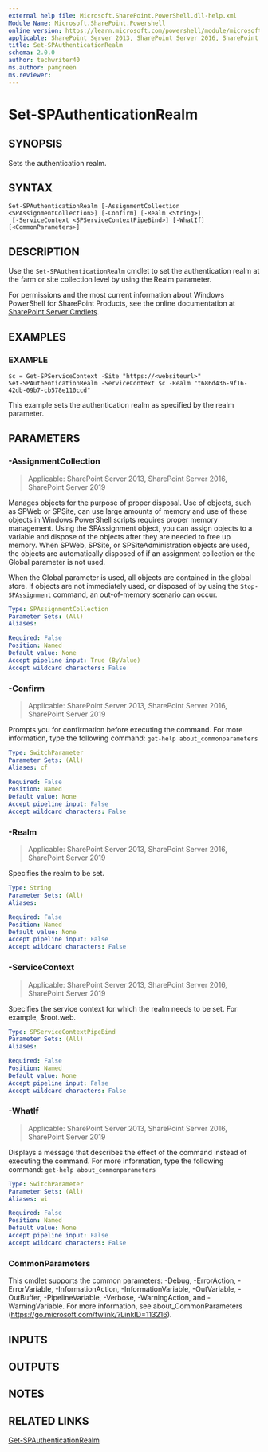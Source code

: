```yaml
---
external help file: Microsoft.SharePoint.PowerShell.dll-help.xml
Module Name: Microsoft.SharePoint.Powershell
online version: https://learn.microsoft.com/powershell/module/microsoft.sharepoint.powershell/set-spauthenticationrealm
applicable: SharePoint Server 2013, SharePoint Server 2016, SharePoint Server 2019
title: Set-SPAuthenticationRealm
schema: 2.0.0
author: techwriter40
ms.author: pamgreen
ms.reviewer:
---
```


# Set-SPAuthenticationRealm

## SYNOPSIS
Sets the authentication realm.

## SYNTAX

```
Set-SPAuthenticationRealm [-AssignmentCollection <SPAssignmentCollection>] [-Confirm] [-Realm <String>]
 [-ServiceContext <SPServiceContextPipeBind>] [-WhatIf] [<CommonParameters>]
```

## DESCRIPTION
Use the `Set-SPAuthenticationRealm` cmdlet to set the authentication realm at the farm or site collection level by using the Realm parameter.

For permissions and the most current information about Windows PowerShell for SharePoint Products, see the online documentation at [SharePoint Server Cmdlets](https://learn.microsoft.com/powershell/sharepoint/sharepoint-server/sharepoint-server-cmdlets).

## EXAMPLES

### EXAMPLE
```
$c = Get-SPServiceContext -Site "https://<websiteurl>"
Set-SPAuthenticationRealm -ServiceContext $c -Realm "t686d436-9f16-42db-09b7-cb578e110ccd"
```

This example sets the authentication realm as specified by the realm parameter.

## PARAMETERS

### -AssignmentCollection

> Applicable: SharePoint Server 2013, SharePoint Server 2016, SharePoint Server 2019

Manages objects for the purpose of proper disposal.
Use of objects, such as SPWeb or SPSite, can use large amounts of memory and use of these objects in Windows PowerShell scripts requires proper memory management.
Using the SPAssignment object, you can assign objects to a variable and dispose of the objects after they are needed to free up memory.
When SPWeb, SPSite, or SPSiteAdministration objects are used, the objects are automatically disposed of if an assignment collection or the Global parameter is not used.

When the Global parameter is used, all objects are contained in the global store.
If objects are not immediately used, or disposed of by using the `Stop-SPAssignment` command, an out-of-memory scenario can occur.

```yaml
Type: SPAssignmentCollection
Parameter Sets: (All)
Aliases:

Required: False
Position: Named
Default value: None
Accept pipeline input: True (ByValue)
Accept wildcard characters: False
```

### -Confirm

> Applicable: SharePoint Server 2013, SharePoint Server 2016, SharePoint Server 2019

Prompts you for confirmation before executing the command.
For more information, type the following command: `get-help about_commonparameters`

```yaml
Type: SwitchParameter
Parameter Sets: (All)
Aliases: cf

Required: False
Position: Named
Default value: None
Accept pipeline input: False
Accept wildcard characters: False
```

### -Realm

> Applicable: SharePoint Server 2013, SharePoint Server 2016, SharePoint Server 2019

Specifies the realm to be set.

```yaml
Type: String
Parameter Sets: (All)
Aliases:

Required: False
Position: Named
Default value: None
Accept pipeline input: False
Accept wildcard characters: False
```

### -ServiceContext

> Applicable: SharePoint Server 2013, SharePoint Server 2016, SharePoint Server 2019

Specifies the service context for which the realm needs to be set.
For example, $root.web.

```yaml
Type: SPServiceContextPipeBind
Parameter Sets: (All)
Aliases:

Required: False
Position: Named
Default value: None
Accept pipeline input: False
Accept wildcard characters: False
```

### -WhatIf

> Applicable: SharePoint Server 2013, SharePoint Server 2016, SharePoint Server 2019

Displays a message that describes the effect of the command instead of executing the command.
For more information, type the following command: `get-help about_commonparameters`

```yaml
Type: SwitchParameter
Parameter Sets: (All)
Aliases: wi

Required: False
Position: Named
Default value: None
Accept pipeline input: False
Accept wildcard characters: False
```

### CommonParameters
This cmdlet supports the common parameters: -Debug, -ErrorAction, -ErrorVariable, -InformationAction, -InformationVariable, -OutVariable, -OutBuffer, -PipelineVariable, -Verbose, -WarningAction, and -WarningVariable. For more information, see about_CommonParameters (https://go.microsoft.com/fwlink/?LinkID=113216).

## INPUTS

## OUTPUTS

## NOTES

## RELATED LINKS

[Get-SPAuthenticationRealm](Get-SPAuthenticationRealm.md)
